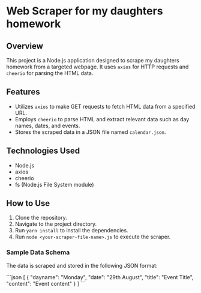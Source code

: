# Web Scraper for my daughters homework

## Overview

This project is a Node.js application designed to scrape my daughters homework from a targeted webpage. It uses `axios` for HTTP requests and `cheerio` for parsing the HTML data.

## Features

- Utilizes `axios` to make GET requests to fetch HTML data from a specified URL.
- Employs `cheerio` to parse HTML and extract relevant data such as day names, dates, and events.
- Stores the scraped data in a JSON file named `calendar.json`.

## Technologies Used

- Node.js
- axios
- cheerio
- fs (Node.js File System module)

## How to Use

1. Clone the repository.
2. Navigate to the project directory.
3. Run `yarn install` to install the dependencies.
4. Run `node <your-scraper-file-name>.js` to execute the scraper.

### Sample Data Schema

The data is scraped and stored in the following JSON format:

\```json
[
  {
    "dayname": "Monday",
    "date": "29th August",
    "title": "Event Title",
    "content": "Event content"
  }
]
\```

